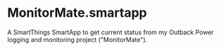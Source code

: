 # MonitorMate.smartapp
A SmartThings SmartApp to get current status from my Outback Power logging and monitoring project ("MonitorMate").
